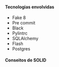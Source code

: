 #### Tecnologias envolvidas

- Fake 8
- Pre commit
- Black
- Pylintrc
- SQLAlchemy
- Flash
- Postgres

#### Conseitos de SOLID
